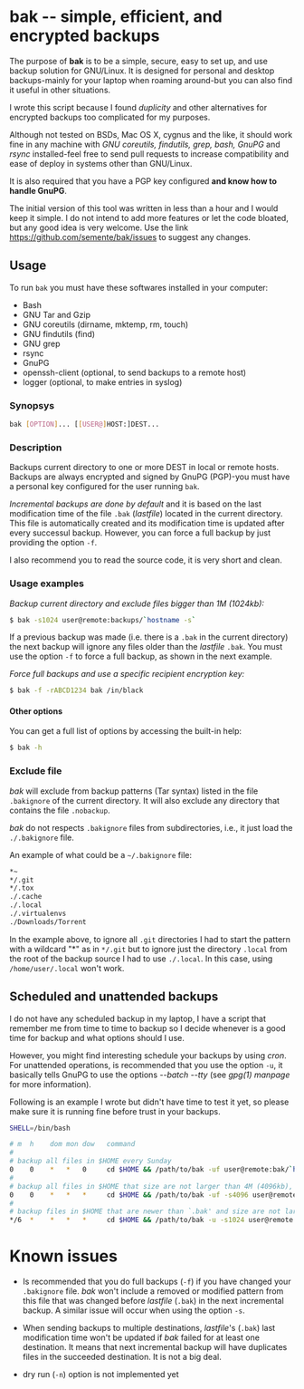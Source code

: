 # bak -- simple, efficient, and encrypted backups

The purpose of **bak** is to be a simple, secure, easy to set up, and
use backup solution for GNU/Linux. It is designed for personal and
desktop backups-mainly for your laptop when roaming around-but you can
also find it useful in other situations.

I wrote this script because I found *duplicity* and other alternatives
for encrypted backups too complicated for my purposes.

Although not tested on BSDs, Mac OS X, cygnus and the like, it should
work fine in any machine with *GNU coreutils, findutils, grep, bash,
GnuPG* and *rsync* installed-feel free to send pull requests to
increase compatibility and ease of deploy in systems other than
GNU/Linux.

It is also required that you have a PGP key configured **and know how
to handle GnuPG**.

The initial version of this tool was written in less than a hour and I
would keep it simple. I do not intend to add more features or let the
code bloated, but any good idea is very welcome. Use the link
https://github.com/semente/bak/issues to suggest any changes.


## Usage

To run `bak` you must have these softwares installed in your computer:

  - Bash
  - GNU Tar and Gzip
  - GNU coreutils (dirname, mktemp, rm, touch)
  - GNU findutils (find)
  - GNU grep
  - rsync
  - GnuPG
  - openssh-client (optional, to send backups to a remote host)
  - logger (optional, to make entries in syslog)

### Synopsys

```sh
bak [OPTION]... [[USER@]HOST:]DEST...
```

### Description

Backups current directory to one or more DEST in local or remote
hosts. Backups are always encrypted and signed by GnuPG (PGP)-you must
have a personal key configured for the user running `bak`.

*Incremental backups are done by default* and it is based on the last
modification time of the file `.bak` (*lastfile*) located in the
current directory. This file is automatically created and its
modification time is updated after every successul backup. However,
you can force a full backup by just providing the option `-f`.

I also recommend you to read the source code, it is very short and
clean.

### Usage examples

*Backup current directory and exclude files bigger than 1M (1024kb):*

```sh
$ bak -s1024 user@remote:backups/`hostname -s`
```

If a previous backup was made (i.e. there is a `.bak` in the current
directory) the next backup will ignore any files older than the
*lastfile* `.bak`. You must use the option `-f` to force a full
backup, as shown in the next example.

*Force full backups and use a specific recipient encryption key:*

```sh
$ bak -f -rABCD1234 bak /in/black
```

#### Other options

You can get a full list of options by accessing the built-in help:

```sh
$ bak -h
```

### Exclude file

*bak* will exclude from backup patterns (Tar syntax) listed in the
file `.bakignore` of the current directory. It will also exclude any
directory that contains the file `.nobackup`.

*bak* do not respects `.bakignore` files from subdirectories, i.e., it
just load the `./.bakignore` file.

An example of what could be a `~/.bakignore` file:

```sh
*~
*/.git
*/.tox
./.cache
./.local
./.virtualenvs
./Downloads/Torrent
```

In the example above, to ignore all `.git` directories I had to start
the pattern with a wildcard "\*" as in ``*/.git`` but to ignore just
the directory `.local` from the root of the backup source I had to use
`./.local`. In this case, using `/home/user/.local` won't work.

## Scheduled and unattended backups

I do not have any scheduled backup in my laptop, I have a script that
remember me from time to time to backup so I decide whenever is a good
time for backup and what options should I use.

However, you might find interesting schedule your backups by using
*cron*. For unattended operations, is recommended that you use the
option `-u`, it basically tells GnuPG to use the options
*--batch --tty* (see *gpg(1) manpage* for more information).

Following is an example I wrote but didn't have time to test it yet,
so please make sure it is running fine before trust in your backups.

```sh
SHELL=/bin/bash

# m  h    dom mon dow   command
#
# backup all files in $HOME every Sunday
0    0    *   *   0     cd $HOME && /path/to/bak -uf user@remote:bak/`hostname -s`/
#
# backup all files in $HOME that size are not larger than 4M (4096kb), daily
0    0    *   *   *     cd $HOME && /path/to/bak -uf -s4096 user@remote:bak/`hostname -s`/
#
# backup files in $HOME that are newer than `.bak' and size are not larger than 1M, every 6 hours
*/6  *    *   *   *     cd $HOME && /path/to/bak -u -s1024 user@remote:bak/`hostname -s`/
```

# Known issues

- Is recommended that you do full backups (`-f`) if you have changed
  your `.bakignore` file. *bak* won't include a removed or modified
  pattern from this file that was changed before *lastfile* (`.bak`)
  in the next incremental backup. A similar issue will occur when
  using the option `-s`.

- When sending backups to multiple destinations, *lastfile*'s (`.bak`)
  last modification time won't be updated if *bak* failed for at least
  one destination. It means that next incremental backup will have
  duplicates files in the succeeded destination. It is not a big deal.

- dry run (`-n`) option is not implemented yet
